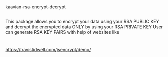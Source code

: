 #
kaavian-rsa-encrypt-decrypt
##
This package allows you to encrypt your data using your RSA PUBLIC KEY
and decrypt the encrypted data ONLY by using your RSA PRIVATE KEY
User can generate RSA KEY PAIRS with help of websites like
#
https://travistidwell.com/jsencrypt/demo/